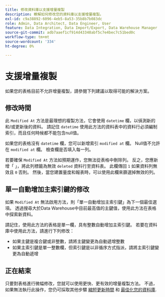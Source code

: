 ```yaml
---
title: 修改資料庫以支援增量複製
description: 瞭解如何修改您的資料庫以支援增量複製。
exl-id: c9a38892-6096-4eb5-8a53-35b8b7b083dc
role: Admin, Data Architect, Data Engineer, User
feature: Data Integration, Data Import/Export, Data Warehouse Manager
source-git-commit: adb7aaef1cf914d43348abf5c7e4bec7c51bed0c
workflow-type: tm+mt
source-wordcount: '334'
ht-degree: 0%

---
```


# 支援增量複製

如果您的表格目前不允許增量複製，請參閱下列建議以取得可能的解決方案。

## 修改時間

此 `Modified At` 方法是最理想的複製方法，它會使用 `datetime` 欄，以偵測新的和/或更新後的資料。 請記住 `datetime` 使用此方法的資料表中的資料行必須編制索引，而且任何時候都不能包含null值。

如果您的表格沒有 `datetime` 欄，您可以新增索引 `modified at` 欄。 Null值不允許在 `modified at` 欄。 檢查欄是否填入每一列。

若要確保 `Modified At` 方法如預期運作，您無法從表格中刪除列。 反之，您應新增「 」，將此列標籤為無效 `deleted` 資料行至資料表。 此欄傳回 `1` 如果資料列無效且 `0` 否則。 然後，當您建置量度和報表時，可以使用此欄來篩選掉無效的列。

## 單一自動增加主索引鍵的修改

如果 `Modified At` 無法啟用方法，則「單一自動增加主索引鍵」為下一個最佳選項。 透過搜尋大於Data Warehouse中目前最高值的主鍵值，使用此方法在表格中探索新資料。

請記住，使用此方法的表格是單一欄，具有整數自動增加主索引鍵。 若要在資料庫中使用此方法，請進行下列修改：

* 如果主鍵是複合鍵或非整數，請將主鍵變更為自動遞增整數
* 如果主索引鍵是單一整數欄，但索引鍵是以非循序方式指派，請將主索引鍵變更為自動遞增

## 正在結束

只要對表格進行微幅修改，您就可以使用更快、更有效的增量複製方法。 不過，如果無法執行此操作，您仍可採取其他步驟 [縮短更新時間](../best-practices/reduce-update-cycle-time.md) 和 [最佳化您的資料庫](../best-practices/opt-db-analysis.md).
